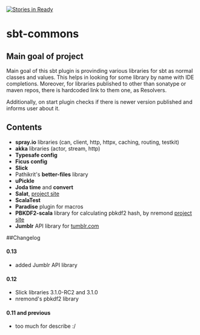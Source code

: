 [![Stories in Ready](https://badge.waffle.io/Morgaroth/sbt-commons.png?label=ready&title=Ready)](http://waffle.io/Morgaroth/sbt-commons)

# sbt-commons

## Main goal of project
Main goal of this sbt plugin is provinding various libraries for sbt as normal classes and values.
This helps in looking for some library by name with IDE completions.
Moreover, for libraries published to other than sonatype or maven repos, there is hardcoded link to them one, as Resolvers.

Additionally, on start plugin checks if there is newer version published and informs user about it.

## Contents

* **spray.io** libraries (can, client, http, httpx, caching, routing, testkit)
* **akka** libraries (actor, stream, http)
* **Typesafe config**
* **Ficus config**
* **Slick**
* Pathikrit's **better-files** library
* **uPickle**
* **Joda time** and **convert**
* **Salat**, [project site](https://github.com/salat/salat)
* **ScalaTest**
* **Paradise** plugin for macros
* **PBKDF2-scala** library for calculating pbkdf2 hash, by nremond [project site](https://github.com/nremond/pbkdf2-scala)
* **Jumblr** API library for [tumblr.com](https://github.com/tumblr/jumblr)

##Changelog

#### 0.13

* added Jumblr API library

#### 0.12
* Slick libraries 3.1.0-RC2 and 3.1.0
* nremond's pbkdf2 library


#### 0.11 and previous
* too much for describe :/
